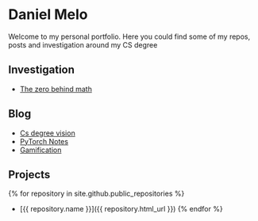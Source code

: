 # Daniel Melo
Welcome to my personal portfolio. Here you could find some of my repos, posts and investigation around my CS degree 

## Investigation
- [The zero behind math](https://dmeloca.github.io/investigation/zero-behind-math.html)

## Blog
- [Cs degree vision](https://dmeloca.github.io/posts/cs-degree-vision.html)
- [PyTorch Notes](https://dmeloca.github.io/posts/pytorch.html)
- [Gamification](https://dmeloca.github.io/posts/gamification.html)
## Projects
{% for repository in site.github.public_repositories %}
  * [{{ repository.name }}]({{ repository.html_url }})
{% endfor %}


